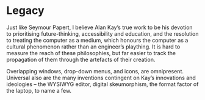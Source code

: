﻿Legacy
======

Just like Seymour Papert, I believe Alan Kay’s true work to be his devotion to prioritising future-thinking, accessibility and education, and the resolution to treating the computer as a medium, which honours the computer as a cultural phenomenon rather than an engineer’s plaything. It is hard to measure the reach of these philosophies, but far easier to track the propagation of them through the artefacts of their creation.

Overlapping windows, drop-down menus, and icons, are omnipresent. Universal also are the many inventions contingent on Kay’s innovations and ideologies – the WYSIWYG editor, digital skeumorphism, the format factor of the laptop, to name a few.
